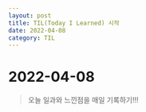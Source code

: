 ```yaml
---
layout: post
title: TIL(Today I Learned) 시작
date: 2022-04-08
category: TIL
---
```


# 2022-04-08

> 오늘 일과와 느낀점을 매일 기록하기!!!
